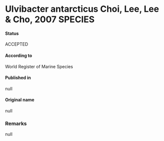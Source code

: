 # Ulvibacter antarcticus Choi, Lee, Lee & Cho, 2007 SPECIES

#### Status
ACCEPTED

#### According to
World Register of Marine Species

#### Published in
null

#### Original name
null

### Remarks
null